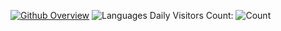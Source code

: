 
[![Github Overview](https://github-readme-stats.vercel.app/api?username=0x0is1&bg_color=30,e96443,904e95&title_color=fff&text_color=fff)](https://github.com/0x0is1)
![Languages](https://github-readme-stats.itzsylex.vercel.app/api/top-langs/?username=0x0is1&hide&theme=chartreuse-dark&)
Daily Visitors Count: ![Count](https://profile-counter.glitch.me/0x0is1/count.svg)
